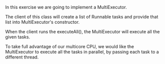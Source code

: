 In this exercise we are going to implement a MultiExecutor.

The client of this class will create a list of Runnable tasks and provide that list into MultiExecutor's constructor.

When the client runs the executeAll(), the MultiExecutor will execute all the given tasks.

To take full advantage of our multicore CPU, we would like the MultiExecutor to execute all the tasks in parallel, by passing each task to a different thread.